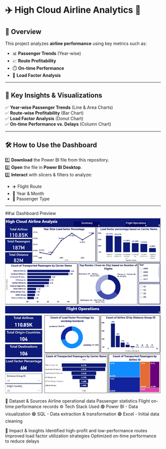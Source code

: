 # ✈️ High Cloud Airline Analytics 🚀

## 📌 Overview  
This project analyzes **airline performance** using key metrics such as:  
- 📊 **Passenger Trends** (Year-wise)
- 📈 **Route Profitability**
- ⏱️ **On-time Performance**
- 🍩 **Load Factor Analysis**

---
## 🎯 **Key Insights & Visualizations**
✅ **Year-wise Passenger Trends** (Line & Area Charts)  
✅ **Route-wise Profitability** (Bar Chart)  
✅ **Load Factor Analysis** (Donut Chart)  
✅ **On-time Performance vs. Delays** (Column Chart)  

---
## 🛠️ **How to Use the Dashboard**
1️⃣ **Download** the Power BI file from this repository.  
2️⃣ **Open** the file in **Power BI Desktop**.  
3️⃣ **Interact** with slicers & filters to analyze:  
   - ✈️ Flight Route  
   - 📅 Year & Month  
   - 👥 Passenger Type  

---
##📊 Dashboard Preview
![Dashboard Screenshot](dashboard%20pic1.jpg)
![Dashboard Screenshot](dashboard%20pic2.jpg)


📂 Dataset & Sources
Airline operational data
Passenger statistics
Flight on-time performance records
⚙️ Tech Stack Used
🟢 Power BI - Data visualization
🟢 SQL - Data extraction & transformation
🟢 Excel - Initial data cleaning

🚀 Impact & Insights
Identified high-profit and low-performance routes
Improved load factor utilization strategies
Optimized on-time performance to reduce delays

